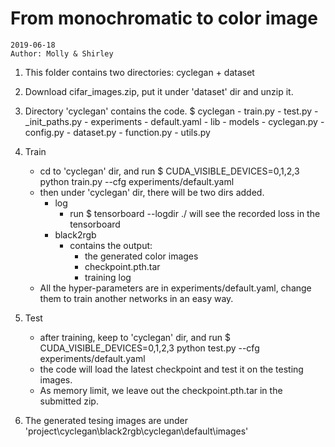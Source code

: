 # From monochromatic to color image
    2019-06-18
    Author: Molly & Shirley


1. This folder contains two directories: cyclegan + dataset

2. Download cifar_images.zip, put it under 'dataset' dir and unzip it.

3. Directory 'cyclegan' contains the code.
    $ cyclegan
        - train.py
        - test.py
        - \_init_paths.py
        - experiments
            - default.yaml
        - lib
            - models
                - cyclegan.py
            - config.py
            - dataset.py
            - function.py
            - utils.py

4. Train
    - cd to 'cyclegan' dir, and run
    $ CUDA_VISIBLE_DEVICES=0,1,2,3 python train.py --cfg experiments/default.yaml
    - then under 'cyclegan' dir, there will be two dirs added.
        - log
            - run 
            $ tensorboard --logdir ./
            will see the recorded loss in the tensorboard
        - black2rgb 
            - contains the output:
                - the generated color images
                - checkpoint.pth.tar
                - training log
    - All the hyper-parameters are in experiments/default.yaml, change them to train another networks in an easy way.

5. Test
    - after training, keep to 'cyclegan' dir, and run
    $ CUDA_VISIBLE_DEVICES=0,1,2,3 python test.py --cfg experiments/default.yaml
    - the code will load the latest checkpoint and test it on the testing images.
    - As memory limit, we leave out the checkpoint.pth.tar in the submitted zip.

6. The generated tesing images are under 'project\cyclegan\black2rgb\cyclegan\default\images'
